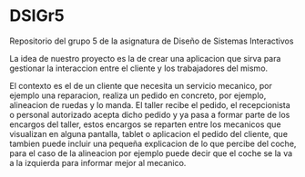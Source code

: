 # DSIGr5
Repositorio del grupo 5 de la asignatura de Diseño de Sistemas Interactivos


La idea de nuestro proyecto es la de crear una aplicacion que sirva para gestionar la interaccion entre el cliente y los trabajadores del mismo.

El contexto es el de un cliente que necesita un servicio mecanico, por ejemplo una reparacion, realiza un pedido en concreto, por ejemplo, alineacion de ruedas y lo manda. El taller recibe el pedido, el recepcionista o personal autorizado acepta dicho pedido y ya pasa a formar parte de los encargos del taller, estos encargos se reparten entre los mecanicos que visualizan en alguna pantalla, tablet o aplicacion el pedido del cliente, que tambien puede incluir una pequeña explicacion de lo que percibe del coche, para el caso de la alineacion por ejemplo puede decir que el coche se la va a la izquierda para informar mejor al mecanico.

